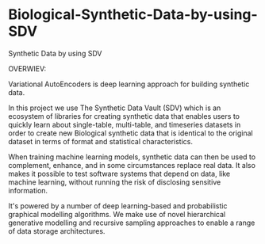 # Biological-Synthetic-Data-by-using-SDV
Synthetic Data by using SDV




OVERWIEV:

Variational AutoEncoders is deep learning approach for building synthetic data.

In this project we use The Synthetic Data Vault (SDV) which is an ecosystem of libraries for creating synthetic data that enables users to quickly learn about single-table, multi-table, and timeseries datasets in order to create new Biological synthetic data that is identical to the original dataset in terms of format and statistical characteristics.

When training machine learning models, synthetic data can then be used to complement, enhance, and in some circumstances replace real data. It also makes it possible to test software systems that depend on data, like machine learning, without running the risk of disclosing sensitive information.

It's powered by a number of deep learning-based and probabilistic graphical modelling algorithms. We make use of novel hierarchical generative modelling and recursive sampling approaches to enable a range of data storage architectures.

